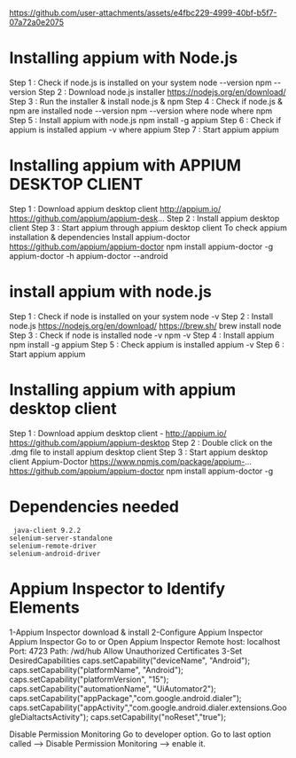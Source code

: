

https://github.com/user-attachments/assets/e4fbc229-4999-40bf-b5f7-07a72a0e2075
# Installing appium with Node.js
Step 1 : Check if node.js is installed on your system    node --version    npm --version
Step 2 : Download node.js installer    https://nodejs.org/en/download/
Step 3 : Run the installer & install node.js & npm
Step 4 : Check if node.js & npm are installed
    node --version    npm --version
    where node
    where npm
Step 5 : Install appium with node.js
    npm install -g appium
Step 6 : Check if appium is installed
    appium -v
    where appium
Step 7 : Start appium
    appium
# Installing appium with APPIUM DESKTOP CLIENT
Step 1 : Download appium desktop client
   http://appium.io/
   https://github.com/appium/appium-desk...
Step 2 : Install appium desktop client
Step 3 : Start appium through appium desktop client
To check appium installation & dependencies
Install appium-doctor
https://github.com/appium/appium-doctor
npm install appium-doctor -g
appium-doctor -h
appium-doctor --android
#  install appium with node.js
Step 1 : Check if node is installed on your system
    node -v
Step 2 : Install node.js
    https://nodejs.org/en/download/
    https://brew.sh/
    brew install node
Step 3 : Check if node is installed
    node -v
    npm -v
Step 4 : Install appium
    npm install -g appium
Step 5 : Check appium is installed
    appium -v
Step 6 : Start appium
    appium
# Installing appium with appium desktop client
Step 1 : Download appium desktop client - http://appium.io/
   https://github.com/appium/appium-desktop
Step 2 : Double click on the .dmg file to install appium desktop client
Step 3 : Start appium desktop client
Appium-Doctor
https://www.npmjs.com/package/appium-...
https://github.com/appium/appium-doctor
npm install appium-doctor -g
# Dependencies needed
     java-client 9.2.2
    selenium-server-standalone 
    selenium-remote-driver 
    selenium-android-driver
# Appium Inspector to Identify Elements

1-Appium Inspector download & install
2-Configure Appium Inspector
Appium Inspector
Go to or Open Appium Inspector
Remote host: localhost
Port: 4723
Path: /wd/hub
Allow Unauthorized Certificates
3-Set DesiredCapabilities
        caps.setCapability("deviceName", "Android");
        caps.setCapability("platformName", "Android");
        caps.setCapability("platformVersion", "15");
        caps.setCapability("automationName", "UiAutomator2");
        caps.setCapability("appPackage","com.google.android.dialer");
        caps.setCapability("appActivity","com.google.android.dialer.extensions.GoogleDialtactsActivity");
        caps.setCapability("noReset","true");
        
Disable Permission Monitoring
Go to developer option.
Go to last option called --> Disable Permission Monitoring --> enable it.

